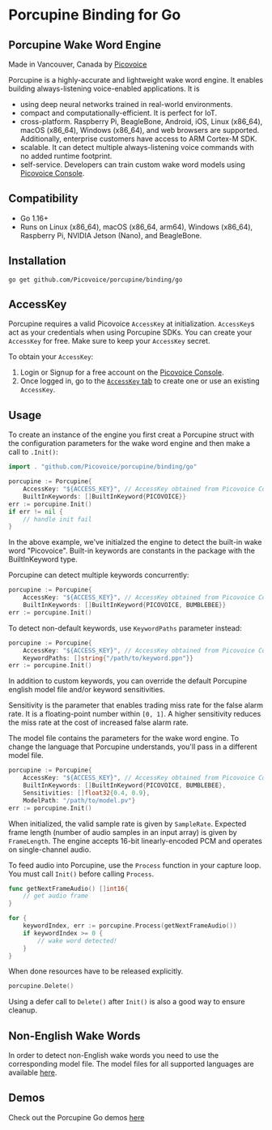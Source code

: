 # Porcupine Binding for Go

## Porcupine Wake Word Engine

Made in Vancouver, Canada by [Picovoice](https://picovoice.ai)

Porcupine is a highly-accurate and lightweight wake word engine. It enables building always-listening voice-enabled
applications. It is

- using deep neural networks trained in real-world environments.
- compact and computationally-efficient. It is perfect for IoT.
- cross-platform. Raspberry Pi, BeagleBone, Android, iOS, Linux (x86_64), macOS (x86_64), Windows (x86_64), and web
browsers are supported. Additionally, enterprise customers have access to ARM Cortex-M SDK.
- scalable. It can detect multiple always-listening voice commands with no added runtime footprint.
- self-service. Developers can train custom wake word models using [Picovoice Console](https://picovoice.ai/console/).

## Compatibility

- Go 1.16+
- Runs on Linux (x86_64), macOS (x86_64, arm64), Windows (x86_64), Raspberry Pi, NVIDIA Jetson (Nano), and BeagleBone.

## Installation

```console
go get github.com/Picovoice/porcupine/binding/go
```

## AccessKey

Porcupine requires a valid Picovoice `AccessKey` at initialization. `AccessKey`s act as your credentials when using Porcupine SDKs.
You can create your `AccessKey` for free. Make sure to keep your `AccessKey` secret.

To obtain your `AccessKey`:
1. Login or Signup for a free account on the [Picovoice Console](https://picovoice.ai/console/).
2. Once logged in, go to the [`AccessKey` tab](https://console.picovoice.ai/access_key) to create one or use an existing `AccessKey`.

## Usage

To create an instance of the engine you first creat a Porcupine struct with the configuration parameters for the wake word engine and then make a call to `.Init()`:

```go
import . "github.com/Picovoice/porcupine/binding/go"

porcupine := Porcupine{
    AccessKey: "${ACCESS_KEY}", // AccessKey obtained from Picovoice Console (https://picovoice.ai/console/)
    BuiltInKeywords: []BuiltInKeyword{PICOVOICE}}
err := porcupine.Init()
if err != nil {
    // handle init fail
}
```
In the above example, we've initialzed the engine to detect the built-in wake word "Picovoice". Built-in keywords are constants in the package with the BuiltInKeyword type.

Porcupine can detect multiple keywords concurrently:
```go
porcupine := Porcupine{
    AccessKey: "${ACCESS_KEY}", // AccessKey obtained from Picovoice Console (https://picovoice.ai/console/)
    BuiltInKeywords: []BuiltInKeyword{PICOVOICE, BUMBLEBEE}}
err := porcupine.Init()
```

To detect non-default keywords, use `KeywordPaths` parameter instead:
```go
porcupine := Porcupine{
    AccessKey: "${ACCESS_KEY}", // AccessKey obtained from Picovoice Console (https://picovoice.ai/console/)
    KeywordPaths: []string{"/path/to/keyword.ppn"}}
err := porcupine.Init()
```

In addition to custom keywords, you can override the default Porcupine english model file and/or keyword sensitivities.

Sensitivity is the parameter that enables trading miss rate for the false alarm rate. It is a floating-point number within `[0, 1]`. A higher sensitivity reduces the miss rate at the cost of increased false alarm rate. 

The model file contains the parameters for the wake word engine. To change the language that Porcupine understands, you'll pass in a different model file.

```go
porcupine := Porcupine{
    AccessKey: "${ACCESS_KEY}", // AccessKey obtained from Picovoice Console (https://picovoice.ai/console/)
    BuiltInKeywords: []BuiltInKeyword{PICOVOICE, BUMBLEBEE},
    Sensitivities: []float32{0.4, 0.9},
    ModelPath: "/path/to/model.pv"}
err := porcupine.Init()
```

When initialized, the valid sample rate is given by `SampleRate`. Expected frame length (number of audio samples in an input array) is given by `FrameLength`. The engine accepts 16-bit linearly-encoded PCM and operates on single-channel audio.

To feed audio into Porcupine, use the `Process` function in your capture loop. You must call `Init()` before calling `Process`. 
```go
func getNextFrameAudio() []int16{
    // get audio frame
}

for {
    keywordIndex, err := porcupine.Process(getNextFrameAudio())
    if keywordIndex >= 0 {
        // wake word detected!
    }
}
```

When done resources have to be released explicitly.

```go
porcupine.Delete()
```

Using a defer call to `Delete()` after `Init()` is also a good way to ensure cleanup.

## Non-English Wake Words

In order to detect non-English wake words you need to use the corresponding model file. The model files for all supported languages are available [here](/lib/common).

## Demos

Check out the Porcupine Go demos [here](/demo/go)
